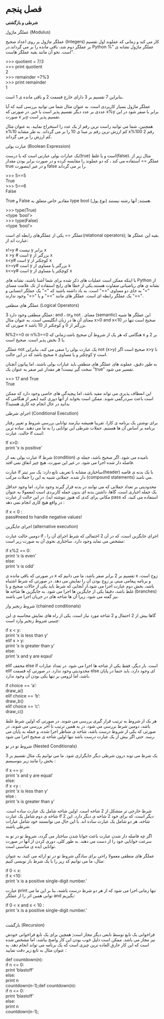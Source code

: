 # فصل پنجم

**شرطی و بازگشتی**

عملگر ماژول (Modulus)

عملگر ماژول بر روی اعداد صحیح (Integers) کار می کند و زمانی که عملوند
اول تقسیم بر عملگر دوم شد، باقی مانده را بر می گرداند.در Python عملگر
ماژول نشانه ی "% "است. نحو آن مانند بقیه عملگر هاست.

&gt;&gt;&gt; quotient = 7/3\
&gt;&gt;&gt; print quotient\
2\
&gt;&gt;&gt; remainder =7%3\
&gt;&gt;&gt; print remainder\
1

بنابراین 7 تقسیم بر 3 دارای خارج قسمت 2 و باقی مانده ی 1 است.

عملگر ماژول بسیار کاربردی است. به عنوان مثال شما می توانید بررسی کنید که
آیا عددی بر عدد دیگر تقسیم پذیر است یا خیر. در صورتی که x%y برابر با صفر
شود در این صورت x برy تقسیم پذیر است.

همچنین، شما می توانید راست ترین رقم از یک عدد را استخراج نمایید. به
عنوان مثال x%10 کم ارزش ترین رقم بر مبنا ی 10 را بر می گرداند. به طر
مشابه x%100 2 رقم کم ارزش را بر می گرداند.

عبارت بولی (Boolean Expression)

یک عبارات بولی عبارتی است که یا درست(true) است و یا غلط(false). مثال زیر
از عملگر == استفاده می کند ، که دو عملوند را مقایسه کرده و در صورت برابر
بودن مقدار true و در غیر اینصورت false را بر می گرداند.

&gt;&gt;&gt; 5==5\
True\
&gt;&gt;&gt; 5==6\
False

True و False مقادیر خاص متعلق به type bool (نوع بول) هستند; آنها رشته
نیستند.

&gt;&gt;&gt; type(True)\
&lt;type ‘bool’&gt;\
&gt;&gt;&gt; type(False)\
&lt;type ‘bool’&gt;

عملگر == یکی از عملگرهای رابطه ای است(relational operators); بقیه این
عملگر ها عبارت اند از:

x!=y \# نیست y برابر x\
x &gt;y \# است y بزرگتر از x\
x&lt;y\# است y کوچکتر از x\
x&gt;=y\# است y بزرگتر یا مساوی از x\
x&lt;=y\# است y کوچکتر یا مساوی از x

با اینکه ممکن است عملیات های ذکر شده برای شما آشنا باشند، نشانه های
Python از نشانه ی های ریاضیاتی متفاوت هستند.یکی از خطا های رایج استفاده
از تک علامت مسای “=” به جای دو مساوی "==" است. به یاد داشته باشید که "="
یک عملگر انتسابی و "==" یک عملگر رابطه ای است. عملگر های مانند "&gt;=" و
یا "&lt;=" وجود ندارند.

عملگر های منطقی (Logical Operators)

3 عملگر منطقی وجود دارد: and ، orو not . معنای (semantic) این عملگر ها
شبیه معنای آن ها در زبان انگلیسی است. به عنوان مثال x&gt;0 and x&lt;10
صحیح است تنها در صورتی که x بزرگتر از 0 و کوچکتر از 10 باشد.

N%2==0 or n%3==0 هنگامی که هر یک از شروط آن صحیح باشد،زمانی که x بر 2 و
یا 3 بخش پذیر است، صحیح است.

عملگر not یک عبارت بولی را منفی می کند، بنابراین not (x&gt;y) صحیح است
اگر x&gt;y نا صحیح باشد که در این حالت x کوچکتر و یا مساوی y است.

به طور دقیق، عملوند های عملگر های منطقی باید عبارات بولی باشند، اما
پیاتون آنچنان سخت گیر نیست! هر مقدار غیر صفر به عنوان یک "true" تفسیر می
شود.

&gt;&gt;&gt; 17 and True\
True

این انعطاف پذیری می تواند مفید باشد، اما پیچیدگی های خاصی وجود دارد که
ممکن است باعث سردرگمی شوند. ممکن است بخواید از آنها دوری کنید (بغیر از
هنگامی که بدانید در حال انجام چه کاری هستید!)

اجرای شرطی (Conditional Execution)

برای نوشتن یک برنامه ی کارا، تقریبا همیشه نیازمند توانایی بررسی شروط و
تغییر رفتار برنامه بر اساس آن ها هستیم. جملات شرطی این توانایی را به ما
می دهند. ساده ترین حالت، عبارت if است:

If x&gt;0:\
print ‘x is positive’

عبارت بولی بعد از if شرط (condition) نامیده می شود. اگر صحیح باشد، جمله
ی فاصله دار شده اجرا می شود. در غیر این صورت، هیچ چیز اتفاق نمی افتد.

عبارت if ساختاری مشابه با تعریف تابع دارد: یک سر تیتر(header) با یک بدنه
ی فاصه دار شده. جملاتی شبیه به این را جملات مرکب (compound statements)
می نامند.

محدودیتی بر تعداد جملاتی که می توانند در بدنه قرار گیرند وجود ندارد، اما
وجود حداقل یک جمله اجباری است. گاها، داشتن بدنه ای بدون جمله کاربردی است
(معمولا به عنوان مکانی برای کدی که هنوز ننوشته اید). در این حالت از
عبارت pass استفاده می کنید، که در واقع هیچ کاری انجام نمی دهد :

if x &lt; 0 :\
pass\#need to handle negative values!

اجرای جایگزین (alternative execution)

دومین حالت عبارت if ، اجرای جایگزین است، که در آن 2 احتمالی که شرط اجرای
آن را مشخص می نماید وجود دارد. ساختاری نحوی آن به صورت زیر است:

if x%2 == 0:\
print ‘x is even’\
else:\
print ‘x is odd’

در صورتی که باقی مانده ی x تقسیم بر 2 برابر صفر باشد، ما می دانیم که x
زوج است، و برنامه پیغامی مبنی بر زوج بودن آن را نمایش می دهد. در صورتی
که شرط اشتباه باشد، بخش دوم عبارت اجرا می شود.از آنجایی که شرط باید یکی
از حالات صحیح و یا غلط باشد، دقیقا یکی از جایگزین ها اجرا می شود. به
جایگزین ها شاخه ها (branches) نیز گفته می شود، زیرا آن ها شاخه های در
جریان اجرا می باشند.

شروط زنجیر وار (chained conditionals)

گاها بیش از 2 احتمال و 2 شاخه مورد نیاز است. یکی از راه های نمایش محاسبه
ی این چنینی شروط زنجیر وارد است:

if x &lt; y:\
print ‘x is less than y’\
elif x &gt; y:\
print ‘x is greater than y’\
else:\
print ‘x and y are eqaul’

elif مخفف else if است. بار دیگر، فقط یکی از شاخه ها اجرا می شود. در
تعداد عبارات elif محدودیتی وجود ندارد. در صورتی که قسمت else ای وجود
دارد، باید حتما در پایان باشد، اما لزومی بر تنها یکی بودن آن وجود ندارد.

if choice == ‘a’:\
draw\_a()\
elif choice == ‘b’:\
draw\_b()\
elif choice == ‘c’:\
draw\_c()

هر یک از شروط به ترتیب قرار گیری بررسی می شوند. در صورتی که اولین شرط
غلط باشد، دومین شرط بررسی می شود، در به همین ترتیب تا آخر بررسی می شوند.
در صورتی که یکی از شروط درست باشد، شاخه ی متناظر اجرا شده، و جمله به
پایان می رسد. حتی اگر بیش از یک عبارت درست باشد تنها اولین شاخه ی صحیح
اجرا می شود.

شروط تو در تو (Nested Conditionals)

یک شرط می توند درون شرطی دیگر جایگزاری شود. ما می توانیم یک مثال تقسیم
بر 3 بخش را مانند زیر بنوسیسم :

if x == y:\
print ‘x and y are equal’\
else:\
if x &lt;y :\
print ‘x is less than y’\
else :\
print ‘x is greater than y’

شرط خارجی تر متشکل از 2 شاخه است. اولین شاخه شامل یک عبارت ساده است.
شاخه ی دوم شامل یک عبارت if دیگر است، که برای خود 2 شاخه ی دیگر دارد.
این 2 شاخه، هر دو شامل یک عبارت ساده اند. با این حال می توانستند خود
شامل عبارات شرطی باشند.

اگر چه فاصله دار شدن عبارت باعث خوانا شدن ساختار می گردد، شروط تو در تو
به سرعت خوانایی خود را از دست می دهند. به طور کلی، دوری کردن از آنها در
صورت توانایی ایده ی مناسبی است.

عملگر های منطقی معمولا راحی برای سادگی شروط تو در تو ارائه می کنند. به
عنوان مثال، ما می توانیم کد زیر را با یک شرط باز نویسی کنیم:

if 0 &lt; x:\
if x &lt;10:\
print ‘x is a positive single-digit number.’

عبارت print تنها زمانی اجرا می شود که از هر دو شرط درست باشند، بنا بر
این ما می توانی همین اثر را از عملگر and بگیریم:

if 0 &lt; x and x &lt; 10 :\
print ‘x is a positive single-digit number.’

\
بازگشت (Recursion)

فراخوانی یک تابع توسط تابعی دیگر مجاز است; همچین برای یک تابع فراخوانی
خودش نیز مجاز می باشد. ممکن است دلیل خوب بودن این کار واضح نباشد، اما
مشخص شده است که این کار خارق العاده ترین چیزی است که یک برنامه می تواند
انجام دهد. به عنوان مثال به تابع زیر دقت نمایید :

def countdown(n):\
if n &lt;= 0:\
print ‘blastoff’\
else:\
print n\
countdown(n-1);<span id="anchor"></span>def countdown(n):\
if n &lt;= 0:\
print ‘blastoff’\
else:\
print n\
countdown(n-1);


